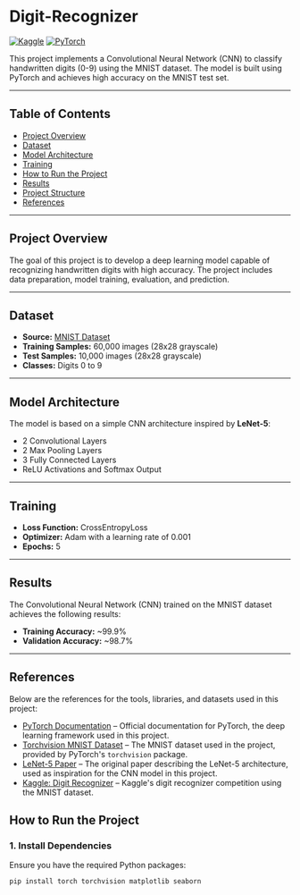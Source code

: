 # Digit-Recognizer
[![Kaggle](https://img.shields.io/badge/kaggle-competitions-blue)](https://kaggle.com) 
[![PyTorch](https://img.shields.io/badge/PyTorch-latest-red?logo=pytorch)](https://pytorch.org)


This project implements a Convolutional Neural Network (CNN) to classify handwritten digits (0-9) using the MNIST dataset. The model is built using PyTorch and achieves high accuracy on the MNIST test set.

---

## Table of Contents

- [Project Overview](#project-overview)
- [Dataset](#dataset)
- [Model Architecture](#model-architecture)
- [Training](#training)
- [How to Run the Project](#how-to-run-the-project)
- [Results](#results)
- [Project Structure](#project-structure)
- [References](#references)

---

## Project Overview

The goal of this project is to develop a deep learning model capable of recognizing handwritten digits with high accuracy. The project includes data preparation, model training, evaluation, and prediction.

---

## Dataset

- **Source:** [MNIST Dataset](http://yann.lecun.com/exdb/mnist/)
- **Training Samples:** 60,000 images (28x28 grayscale)
- **Test Samples:** 10,000 images (28x28 grayscale)
- **Classes:** Digits 0 to 9

---

## Model Architecture

The model is based on a simple CNN architecture inspired by **LeNet-5**:
- 2 Convolutional Layers
- 2 Max Pooling Layers
- 3 Fully Connected Layers
- ReLU Activations and Softmax Output

---

## Training

- **Loss Function:** CrossEntropyLoss
- **Optimizer:** Adam with a learning rate of 0.001
- **Epochs:** 5

---
## Results

The Convolutional Neural Network (CNN) trained on the MNIST dataset achieves the following results:

- **Training Accuracy:** ~99.9%
- **Validation Accuracy:** ~98.7%

---

## References

Below are the references for the tools, libraries, and datasets used in this project:

- [PyTorch Documentation](https://pytorch.org/docs/stable/index.html) – Official documentation for PyTorch, the deep learning framework used in this project.
- [Torchvision MNIST Dataset](https://pytorch.org/vision/stable/datasets.html#mnist) – The MNIST dataset used in the project, provided by PyTorch's `torchvision` package.
- [LeNet-5 Paper](http://yann.lecun.com/exdb/lenet/) – The original paper describing the LeNet-5 architecture, used as inspiration for the CNN model in this project.
- [Kaggle: Digit Recognizer](https://www.kaggle.com/c/digit-recognizer/data) – Kaggle's digit recognizer competition using the MNIST dataset.


## How to Run the Project

### 1. **Install Dependencies**
Ensure you have the required Python packages:
```bash
pip install torch torchvision matplotlib seaborn
